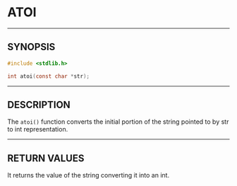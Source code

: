 # ATOI

---

## SYNOPSIS

```c
#include <stdlib.h>

int atoi(const char *str);
```

---

## DESCRIPTION

The `atoi()` function converts the initial portion of the string pointed to by str to int representation.

---

## RETURN VALUES

It returns the value of the string converting it into an int.